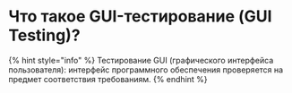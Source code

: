 # Что такое GUI-тестирование \(GUI Testing\)?

{% hint style="info" %}
Тестирование GUI \(графического интерфейса пользователя\): интерфейс программного обеспечения проверяется на предмет соответствия требованиям.
{% endhint %}

